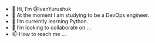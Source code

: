 

- 👋 Hi, I’m @IvanYurushuk
- 👀 At the moment I am studying to be a DevOps engineer.
- 🌱 I’m currently learning Python.
- 💞️ I’m looking to collaborate on ...
- 📫 How to reach me ...

<!---
IvanYurushuk/IvanYurushuk is a ✨ special ✨ repository because its `README.md` (this file) appears on your GitHub profile.
You can click the Preview link to take a look at your changes.
--->
